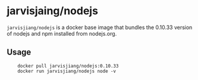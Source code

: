 # jarvisjaing/nodejs
`jarvisjiang/nodejs` is a docker base image that bundles the 0.10.33 version of nodejs and npm installed from nodejs.org.

## Usage
        docker pull jarvisjiang/nodejs:0.10.33
        docker run jarvisjiang/nodejs node -v